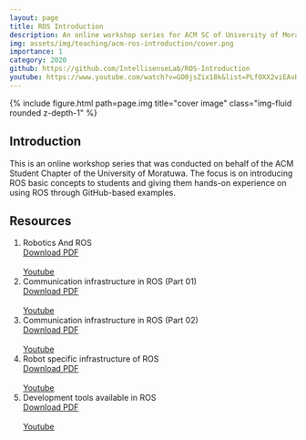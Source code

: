 ```yaml
---
layout: page
title: ROS Introduction
description: An online workshop series for ACM SC of University of Moratuwa.
img: assets/img/teaching/acm-ros-introduction/cover.png
importance: 1
category: 2020
github: https://github.com/IntellisenseLab/ROS-Introduction
youtube: https://www.youtube.com/watch?v=GO0jsZix18k&list=PLfOXX2viEAvHrDi8QMmOrAGCTWxzGnrt2
---
```


<div class="row">
    <div class="col-sm mt-3 mt-md-0">
        {% include figure.html path=page.img title="cover image" class="img-fluid rounded z-depth-1" %}
    </div>
</div>

<h2>Introduction</h2>

This is an online workshop series that was conducted on behalf of the ACM Student Chapter of the University of Moratuwa. The focus is on introducing ROS basic concepts to students and giving them hands-on experience on using ROS through GitHub-based examples.

<h2>Resources</h2>

<ol>
    <li>Robotics And ROS
        <div class="row ml-1 mr-1 p-0">
            <div class="icon" data-toggle="tooltip" title="Thesis report">
                <a href="{{ 'assets/pdf/acm-ros-introduction/Session_1.pdf' | relative_url }}"><i class="fas fa-file-pdf gh-icon"></i> Download PDF</a>
            </div>
            &ensp;
            <div class="icon" data-toggle="tooltip" title="Youtube Video">
                <a href="{{ 'https://www.youtube.com/watch?v=GO0jsZix18k&list=PLfOXX2viEAvHrDi8QMmOrAGCTWxzGnrt2&index=1' }}"><i class="fab fa-youtube gh-icon"></i> Youtube</a>
            </div>
        </div>
    </li>
    <li>Communication infrastructure in ROS (Part 01)
        <div class="row ml-1 mr-1 p-0">
            <div class="icon" data-toggle="tooltip" title="Thesis report">
                <a href="{{ 'assets/pdf/acm-ros-introduction/Session_2.pdf' | relative_url }}"><i class="fas fa-file-pdf gh-icon"></i> Download PDF</a>
            </div>
            &ensp;
            <div class="icon" data-toggle="tooltip" title="Youtube Video">
                <a href="{{ 'https://www.youtube.com/watch?v=GfUcsottFmU&list=PLfOXX2viEAvHrDi8QMmOrAGCTWxzGnrt2&index=2' }}"><i class="fab fa-youtube gh-icon"></i> Youtube</a>
            </div>
        </div>
    </li>
    <li>Communication infrastructure in ROS (Part 02)
        <div class="row ml-1 mr-1 p-0">
            <div class="icon" data-toggle="tooltip" title="Thesis report">
                <a href="{{ 'assets/pdf/acm-ros-introduction/Session_3.pdf' | relative_url }}"><i class="fas fa-file-pdf gh-icon"></i> Download PDF</a>
            </div>
            &ensp;
            <div class="icon" data-toggle="tooltip" title="Youtube Video">
                <a href="{{ 'https://www.youtube.com/watch?v=ykdC1bTN8NA&list=PLfOXX2viEAvHrDi8QMmOrAGCTWxzGnrt2&index=3' }}"><i class="fab fa-youtube gh-icon"></i> Youtube</a>
            </div>
        </div>
    </li>
    <li>Robot specific infrastructure of ROS
        <div class="row ml-1 mr-1 p-0">
            <div class="icon" data-toggle="tooltip" title="Thesis report">
                <a href="{{ 'assets/pdf/acm-ros-introduction/Session_4.pdf' | relative_url }}"><i class="fas fa-file-pdf gh-icon"></i> Download PDF</a>
            </div>
            &ensp;
            <div class="icon" data-toggle="tooltip" title="Youtube Video">
                <a href="{{ 'https://www.youtube.com/watch?v=IK_QbCxff0o&list=PLfOXX2viEAvHrDi8QMmOrAGCTWxzGnrt2&index=4' }}"><i class="fab fa-youtube gh-icon"></i> Youtube</a>
            </div>
        </div>
    </li>
    <li>Development tools available in ROS
        <div class="row ml-1 mr-1 p-0">
            <div class="icon" data-toggle="tooltip" title="Thesis report">
                <a href="{{ 'assets/pdf/acm-ros-introduction/Session_5.pdf' | relative_url }}"><i class="fas fa-file-pdf gh-icon"></i> Download PDF</a>
            </div>
            &ensp;
            <div class="icon" data-toggle="tooltip" title="Youtube Video">
                <a href="{{ 'https://www.youtube.com/watch?v=XOZy1K1ghbc&list=PLfOXX2viEAvHrDi8QMmOrAGCTWxzGnrt2&index=5' }}"><i class="fab fa-youtube gh-icon"></i> Youtube</a>
            </div>
        </div>
    </li>
</ol>

